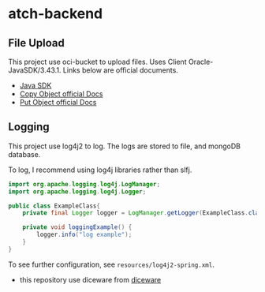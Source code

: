 # atch-backend

## File Upload
This project use oci-bucket to upload files. Uses Client Oracle-JavaSDK/3.43.1. Links below are official documents.
- [Java SDK](https://docs.oracle.com/en-us/iaas/Content/API/SDKDocs/javasdk.htm)
- [Copy Object official Docs](https://docs.oracle.com/en-us/iaas/api/#/en/objectstorage/20160918/Object/CopyObject)
- [Put Object official Docs](https://docs.oracle.com/en-us/iaas/api/#/en/objectstorage/20160918/Object/PutObject)


## Logging
This project use log4j2 to log. The logs are stored to file, and mongoDB database.

To log, I recommend using log4j libraries rather than slfj.
```java
import org.apache.logging.log4j.LogManager;
import org.apache.logging.log4j.Logger;

public class ExampleClass{
    private final Logger logger = LogManager.getLogger(ExampleClass.class);

    private void loggingExample() {
        logger.info("log example");    
    }
}
```

To see further configuration, see `resources/log4j2-spring.xml`.


- this repository use diceware from [diceware](https://github.com/biddster/diceware)